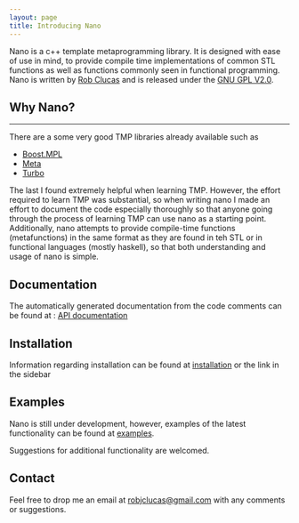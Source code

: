 ```yaml
---
layout: page 
title: Introducing Nano 
---  
```

 
Nano is a c++ template metaprogramming library. It is designed with ease of use in mind, to provide compile
time implementations of common STL functions as well as functions commonly seen in functional programming.
Nano is written by [Rob Clucas](https://robclu.github.io) and is released under the [GNU GPL V2.0](http://www.gnu.org/licenses/old-licenses/gpl-2.0.en.html).
 
## Why Nano?

----

There are a some very good TMP libraries already available such as

* [Boost.MPL](http://www.boost.org/doc/libs/1_58_0/libs/mpl/doc/index.html)
* [Meta](https://github.com/ericniebler/meta)
* [Turbo](https://github.com/Manu343726/Turbo)

The last I found extremely helpful when learning TMP. However, the effort required to learn TMP was substantial,
so when writing nano I made an effort to document the code especially thoroughly so that anyone going 
through the process of learning TMP can use nano as a starting point. Additionally, nano attempts 
to provide compile-time functions (metafunctions) in the same format as they are found in teh STL or in 
functional languages (mostly haskell), so that both understanding and usage of nano is simple.

## Documentation 

The automatically generated documentation from the code comments can be found at : [API documentation]()

## Installation 

Information regarding installation can be found at [installation](/nano/installation) or the link in the sidebar

## Examples

Nano is still under development, however, examples of the latest functionality can be found at
[examples](https:://robclu.github.io/examples.md).

Suggestions for additional functionality are welcomed.

## Contact

Feel free to drop me an email at [robjclucas@gmail.com](mailto:robjclucas@gmail.com) with any comments or
suggestions.





